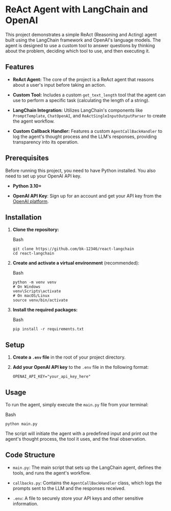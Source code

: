 # ReAct Agent with LangChain and OpenAI

This project demonstrates a simple ReAct (Reasoning and Acting) agent built using the LangChain framework and OpenAI's language models. The agent is designed to use a custom tool to answer questions by thinking about the problem, deciding which tool to use, and then executing it.

Features
--------

-   **ReAct Agent:** The core of the project is a ReAct agent that reasons about a user's input before taking an action.

-   **Custom Tool:** Includes a custom `get_text_length` tool that the agent can use to perform a specific task (calculating the length of a string).

-   **LangChain Integration:** Utilizes LangChain's components like `PromptTemplate`, `ChatOpenAI`, and `ReActSingleInputOutputParser` to create the agent workflow.

-   **Custom Callback Handler:** Features a custom `AgentCallBackHandler` to log the agent's thought process and the LLM's responses, providing transparency into its operation.

Prerequisites
-------------

Before running this project, you need to have Python installed. You also need to set up your OpenAI API key.

-   **Python 3.10+**

-   **OpenAI API Key**: Sign up for an account and get your API key from the [OpenAI platform](https://platform.openai.com/).

Installation
------------

1.  **Clone the repository:**

    Bash

    ```
    git clone https://github.com/bk-12346/react-langchain
    cd react-langchain

    ```

2.  **Create and activate a virtual environment** (recommended):

    Bash

    ```
    python -m venv venv
    # On Windows
    venv\Scripts\activate
    # On macOS/Linux
    source venv/bin/activate

    ```

3.  **Install the required packages:**

    Bash

    ```
    pip install -r requirements.txt

    ```


Setup
-----

1.  **Create a `.env` file** in the root of your project directory.

2.  **Add your OpenAI API key** to the `.env` file in the following format:

    ```
    OPENAI_API_KEY="your_api_key_here"

    ```

Usage
-----

To run the agent, simply execute the `main.py` file from your terminal:

Bash

```
python main.py

```

The script will initiate the agent with a predefined input and print out the agent's thought process, the tool it uses, and the final observation.

Code Structure
--------------

-   `main.py`: The main script that sets up the LangChain agent, defines the tools, and runs the agent's workflow.

-   `callbacks.py`: Contains the `AgentCallBackHandler` class, which logs the prompts sent to the LLM and the responses received.

-   `.env`: A file to securely store your API keys and other sensitive information.
